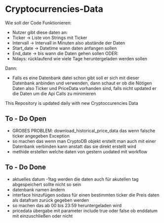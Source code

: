 # Cryptocurrencies-Data

Wie soll der Code Funktionieren:

- Nutzer gibt diese daten an:
- Ticker -> Liste von Strings mit Ticker
- Intervall -> Intervall in Minuten also abstände der Daten
- Start_date -> Datetime wann daten anfangen sollen
- End_date -> bis wann die Daten gehen sollen
   ODER:
- Ndays: rücklaufend wie viele Tage heruntergeladen werden sollen

Dann:

- Falls es eine Datenbank datei schon gibt soll er sich mit dieser Datenbank anbinden und verwenden, dann schaut er ob die Nötigen Daten also Ticker und PriceData vorhanden sind, falls nicht updated er die Daten um  die Api Calls zu minimieren

This Repository is updated daily with new Cryptoccurencies Data

## To - Do Open

- GROßES PROBLEM: download_historical_price_data das wenn falsche ticker angegeben Exception
- so machen das wenn man CryptoDB objekt erstellt man auch mit einer Datenbank verbinden kann anstatt das sie direkt erstellt wird
- methide erstellen welche daten von gestern uodated mit workflow

## To - Do Done

- aktuelles datum -1tag werden die daten auch für akutellen tag abgespeichert sollte nicht so sein
- datenbank namen ändern
- interface hinzufügen sodass für einen bestimmten ticker die Preis daten als datafram zurück gegeben werden
- so machen das ab 00 bis 23:59 heruntergeladen wird
- pricedata übergabe mit parameter include true oder false ob enddatum mit einzuschließen oder nicht
